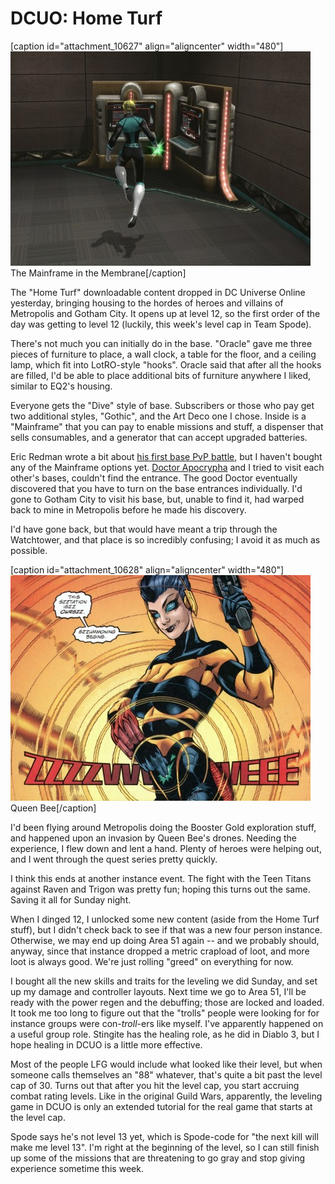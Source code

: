 # DCUO: Home Turf

[caption id="attachment\_10627" align="aligncenter" width="480"][![](../uploads/2013/01/LAIR_FLOORPLAN_01_MATINEE-PC-29-23.20.570-480x343.jpg "The Mainframe in the Membrane")](../uploads/2013/01/LAIR_FLOORPLAN_01_MATINEE-PC-29-23.20.570.jpg) The Mainframe in the Membrane[/caption]

The "Home Turf" downloadable content dropped in DC Universe Online yesterday, bringing housing to the hordes of heroes and villains of Metropolis and Gotham City. It opens up at level 12, so the first order of the day was getting to level 12 (luckily, this week's level cap in Team Spode).

There's not much you can initially do in the base. "Oracle" gave me three pieces of furniture to place, a wall clock, a table for the floor, and a ceiling lamp, which fit into LotRO-style "hooks". Oracle said that after all the hooks are filled, I'd be able to place additional bits of furniture anywhere I liked, similar to EQ2's housing.

Everyone gets the "Dive" style of base. Subscribers or those who pay get two additional styles, "Gothic", and the Art Deco one I chose. Inside is a "Mainframe" that you can pay to enable missions and stuff, a dispenser that sells consumables, and a generator that can accept upgraded batteries.

Eric Redman wrote a bit about [his first base PvP battle](https://plus.google.com/113866940190428695218/posts/9tSEt5zGpxK), but I haven't bought any of the Mainframe options yet. [Doctor Apocrypha](https://plus.google.com/105458202710353981776/posts/GnzeWGqJKWY) and I tried to visit each other's bases, couldn't find the entrance. The good Doctor eventually discovered that you have to turn on the base entrances individually. I'd gone to Gotham City to visit his base, but, unable to find it, had warped back to mine in Metropolis before he made his discovery.

I'd have gone back, but that would have meant a trip through the Watchtower, and that place is so incredibly confusing; I avoid it as much as possible.

[caption id="attachment\_10628" align="aligncenter" width="480"][![](../uploads/2013/01/792832-queen_bee_10-480x361.jpg "Queen Bee")](../uploads/2013/01/792832-queen_bee_10.jpg) Queen Bee[/caption]

I'd been flying around Metropolis doing the Booster Gold exploration stuff, and happened upon an invasion by Queen Bee's drones. Needing the experience, I flew down and lent a hand. Plenty of heroes were helping out, and I went through the quest series pretty quickly.

I think this ends at another instance event. The fight with the Teen Titans against Raven and Trigon was pretty fun; hoping this turns out the same. Saving it all for Sunday night.

When I dinged 12, I unlocked some new content (aside from the Home Turf stuff), but I didn't check back to see if that was a new four person instance. Otherwise, we may end up doing Area 51 again -- and we probably should, anyway, since that instance dropped a metric crapload of loot, and more loot is always good. We're just rolling "greed" on everything for now.

I bought all the new skills and traits for the leveling we did Sunday, and set up my damage and controller layouts. Next time we go to Area 51, I'll be ready with the power regen and the debuffing; those are locked and loaded. It took me too long to figure out that the "trolls" people were looking for for instance groups were con-*troll*-ers like myself. I've apparently happened on a useful group role. Stingite has the healing role, as he did in Diablo 3, but I hope healing in DCUO is a little more effective.

Most of the people LFG would include what looked like their level, but when someone calls themselves an "88" whatever, that's quite a bit past the level cap of 30. Turns out that after you hit the level cap, you start accruing combat rating levels. Like in the original Guild Wars, apparently, the leveling game in DCUO is only an extended tutorial for the real game that starts at the level cap.

Spode says he's not level 13 yet, which is Spode-code for "the next kill will make me level 13". I'm right at the beginning of the level, so I can still finish up some of the missions that are threatening to go gray and stop giving experience sometime this week.

